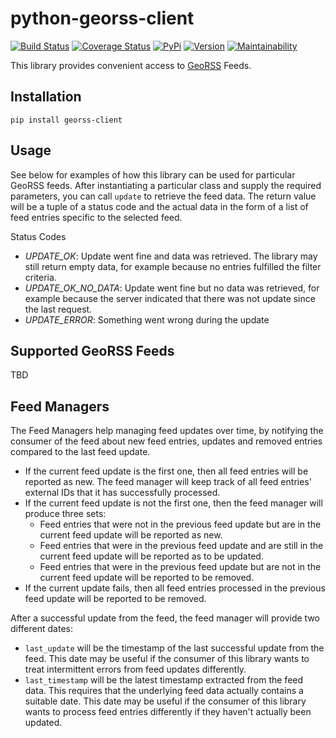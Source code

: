 # python-georss-client

[![Build Status](https://travis-ci.org/exxamalte/python-georss-client.svg)](https://travis-ci.org/exxamalte/python-georss-client)
[![Coverage Status](https://coveralls.io/repos/github/exxamalte/python-georss-client/badge.svg?branch=master)](https://coveralls.io/github/exxamalte/python-georss-client?branch=master)
[![PyPi](https://img.shields.io/pypi/v/georss-client.svg)](https://pypi.python.org/pypi/georss-client)
[![Version](https://img.shields.io/pypi/pyversions/georss-client.svg)](https://pypi.python.org/pypi/georss-client)
[![Maintainability](https://api.codeclimate.com/v1/badges/ed2a70f3af0c2324dcce/maintainability)](https://codeclimate.com/github/exxamalte/python-georss-client/maintainability)

This library provides convenient access to [GeoRSS](http://www.georss.org/) Feeds.


## Installation
`pip install georss-client`

## Usage
See below for examples of how this library can be used for particular GeoRSS feeds. After instantiating a particular class and supply the required parameters, you can call `update` to retrieve the feed data. The return value will be a tuple of a status code and the actual data in the form of a list of feed entries specific to the selected feed.

Status Codes
* _UPDATE_OK_: Update went fine and data was retrieved. The library may still return empty data, for example because no entries fulfilled the filter criteria.
* _UPDATE_OK_NO_DATA_: Update went fine but no data was retrieved, for example because the server indicated that there was not update since the last request.
* _UPDATE_ERROR_: Something went wrong during the update

## Supported GeoRSS Feeds

TBD

## Feed Managers

The Feed Managers help managing feed updates over time, by notifying the 
consumer of the feed about new feed entries, updates and removed entries 
compared to the last feed update.

* If the current feed update is the first one, then all feed entries will be 
  reported as new. The feed manager will keep track of all feed entries' 
  external IDs that it has successfully processed.
* If the current feed update is not the first one, then the feed manager will 
  produce three sets:
  * Feed entries that were not in the previous feed update but are in the 
    current feed update will be reported as new.
  * Feed entries that were in the previous feed update and are still in the 
    current feed update will be reported as to be updated.
  * Feed entries that were in the previous feed update but are not in the 
    current feed update will be reported to be removed.
* If the current update fails, then all feed entries processed in the previous
  feed update will be reported to be removed.

After a successful update from the feed, the feed manager will provide two
different dates:

* `last_update` will be the timestamp of the last successful update from the
  feed. This date may be useful if the consumer of this library wants to
  treat intermittent errors from feed updates differently.
* `last_timestamp` will be the latest timestamp extracted from the feed data. 
  This requires that the underlying feed data actually contains a suitable 
  date. This date may be useful if the consumer of this library wants to 
  process feed entries differently if they haven't actually been updated.
